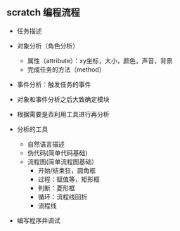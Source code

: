 

## scratch 编程流程
* 任务描述
* 对象分析（角色分析）
    * 属性（attribute）：xy坐标，大小，颜色，声音，背景
    * 完成任务的方法（method）
* 事件分析：触发任务的事件
* 对象和事件分析之后大致确定模块


* 根据需要是否利用工具进行再分析
* 分析的工具
    * 自然语言描述
    * 伪代码(简单代码基础)
    * 流程图(简单流程图基础）
        * 开始/结束狂，圆角框
        * 过程：赋值等，矩形框
        * 判断：菱形框
        * 循环：流程线回折
        * 流程线
* 编写程序并调试